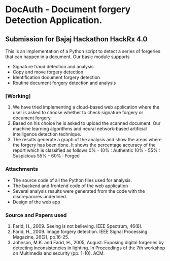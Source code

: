 # DocAuth - Document forgery Detection Application.
## Submission for Bajaj Hackathon HackRx 4.0

This is an implementation of a Python script to detect a series of forgeries that can happen in a document. Our basic module supports
- Signature fraud detection and analysis
- Copy and move forgery detection
- Identification document forgery detection
- Routine document forgery detection and analysis

### [Working]
1. We have tried implementing a cloud-based web application where the user is asked to choose whether to check signature forgery or document forgery.
2. Based on his choice he is asked to upload the scanned document. Our machine learning algorithms and neural network-based artificial intelligence detection technique.
3. The results generate a graph of the analysis and show the areas where the forgery has been done. It shows the percentage accuracy of the report which is classified as follows
  0% - 10%  : Authentic
  10% - 55% : Suspicious
  55% - 60% : Forged

### Attachments
- The source code of all the Python files used for analysis.
- The backend and frontend code of the web application
- Several analysis results were generated from the code with the discrepancies underlined.
- Design of the web app

### Source and Papers used

1. Farid, H., 2009. Seeing is not believing. IEEE Spectrum, 46(8).
2. Farid, H., 2009. Image forgery detection. IEEE Signal Processing Magazine, 26(2), pp.16-25.
3. Johnson, M.K. and Farid, H., 2005, August. Exposing digital forgeries by detecting inconsistencies in lighting. In Proceedings of the 7th workshop on Multimedia and security (pp. 1-10). ACM.
